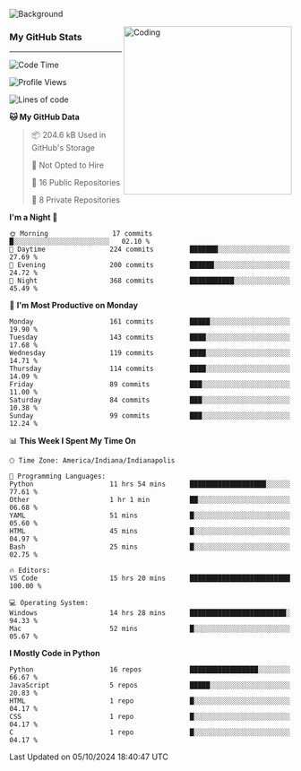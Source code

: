 ![Background](https://github.com/Nguyen-Noah/Nguyen-Noah/assets/112649680/f5d2296f-0508-400c-abcf-47c085708a2a)

<img align="right" alt="Coding" width="300" src="https://cdn.dribbble.com/users/1277312/screenshots/14733298/media/39b1045e593737587dd60e42c8422d1f.gif" >

### My GitHub Stats
---
<!--START_SECTION:waka-->
![Code Time](http://img.shields.io/badge/Code%20Time-246%20hrs%2025%20mins-blue)

![Profile Views](http://img.shields.io/badge/Profile%20Views-32-blue)

![Lines of code](https://img.shields.io/badge/From%20Hello%20World%20I%27ve%20Written-164.0%20thousand%20lines%20of%20code-blue)

**🐱 My GitHub Data** 

> 📦 204.6 kB Used in GitHub's Storage 
 > 
> 🚫 Not Opted to Hire
 > 
> 📜 16 Public Repositories 
 > 
> 🔑 8 Private Repositories 
 > 
**I'm a Night 🦉** 

```text
🌞 Morning                17 commits          █░░░░░░░░░░░░░░░░░░░░░░░░   02.10 % 
🌆 Daytime                224 commits         ███████░░░░░░░░░░░░░░░░░░   27.69 % 
🌃 Evening                200 commits         ██████░░░░░░░░░░░░░░░░░░░   24.72 % 
🌙 Night                  368 commits         ███████████░░░░░░░░░░░░░░   45.49 % 
```
📅 **I'm Most Productive on Monday** 

```text
Monday                   161 commits         █████░░░░░░░░░░░░░░░░░░░░   19.90 % 
Tuesday                  143 commits         ████░░░░░░░░░░░░░░░░░░░░░   17.68 % 
Wednesday                119 commits         ████░░░░░░░░░░░░░░░░░░░░░   14.71 % 
Thursday                 114 commits         ████░░░░░░░░░░░░░░░░░░░░░   14.09 % 
Friday                   89 commits          ███░░░░░░░░░░░░░░░░░░░░░░   11.00 % 
Saturday                 84 commits          ███░░░░░░░░░░░░░░░░░░░░░░   10.38 % 
Sunday                   99 commits          ███░░░░░░░░░░░░░░░░░░░░░░   12.24 % 
```


📊 **This Week I Spent My Time On** 

```text
🕑︎ Time Zone: America/Indiana/Indianapolis

💬 Programming Languages: 
Python                   11 hrs 54 mins      ███████████████████░░░░░░   77.61 % 
Other                    1 hr 1 min          ██░░░░░░░░░░░░░░░░░░░░░░░   06.68 % 
YAML                     51 mins             █░░░░░░░░░░░░░░░░░░░░░░░░   05.60 % 
HTML                     45 mins             █░░░░░░░░░░░░░░░░░░░░░░░░   04.97 % 
Bash                     25 mins             █░░░░░░░░░░░░░░░░░░░░░░░░   02.75 % 

🔥 Editors: 
VS Code                  15 hrs 20 mins      █████████████████████████   100.00 % 

💻 Operating System: 
Windows                  14 hrs 28 mins      ████████████████████████░   94.33 % 
Mac                      52 mins             █░░░░░░░░░░░░░░░░░░░░░░░░   05.67 % 
```

**I Mostly Code in Python** 

```text
Python                   16 repos            █████████████████░░░░░░░░   66.67 % 
JavaScript               5 repos             █████░░░░░░░░░░░░░░░░░░░░   20.83 % 
HTML                     1 repo              █░░░░░░░░░░░░░░░░░░░░░░░░   04.17 % 
CSS                      1 repo              █░░░░░░░░░░░░░░░░░░░░░░░░   04.17 % 
C                        1 repo              █░░░░░░░░░░░░░░░░░░░░░░░░   04.17 % 
```




 Last Updated on 05/10/2024 18:40:47 UTC
<!--END_SECTION:waka-->

<!--
**Nguyen-Noah/Nguyen-Noah** is a ✨ _special_ ✨ repository because its `README.md` (this file) appears on your GitHub profile.

Here are some ideas to get you started:

- 🔭 I’m currently working on ...
- 🌱 I’m currently learning ...
- 👯 I’m looking to collaborate on ...
- 🤔 I’m looking for help with ...
- 💬 Ask me about ...
- 📫 How to reach me: ...
- 😄 Pronouns: ...
- ⚡ Fun fact: ...
-->
